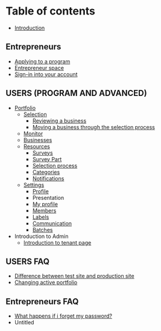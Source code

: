 # Table of contents

* [Introduction](README.md)

## Entrepreneurs

* [Applying to a program](entrepreneurs/applying-to-a-program.md)
* [Entrepreneur space](entrepreneurs/entrepreneur-space.md)
* [Sign-in into your account](entrepreneurs/sign-in-into-your-account.md)

## USERS \(PROGRAM AND ADVANCED\)

* [Portfolio](program-users/introduction-to-the-portfolio-page/README.md)
  * [Selection](program-users/introduction-to-the-portfolio-page/introduction-to-the-selection-page/README.md)
    * [Reviewing a business](program-users/introduction-to-the-portfolio-page/introduction-to-the-selection-page/reviewing-a-business.md)
    * [Moving a business through the selection process](program-users/introduction-to-the-portfolio-page/introduction-to-the-selection-page/moving-a-business-through-the-selection-process.md)
  * [Monitor](program-users/introduction-to-the-portfolio-page/introduction-to-monitor-page.md)
  * [Businesses](program-users/introduction-to-the-portfolio-page/businesses.md)
  * [Resources](program-users/introduction-to-the-portfolio-page/introduction-to-resources-page/README.md)
    * [Surveys](program-users/introduction-to-the-portfolio-page/introduction-to-resources-page/testing-and-editing-surveys.md)
    * [Survey Part](program-users/introduction-to-the-portfolio-page/introduction-to-resources-page/survey-part.md)
    * [Selection process](program-users/introduction-to-the-portfolio-page/introduction-to-resources-page/creating-or-editing-a-selection-process.md)
    * [Categories](program-users/introduction-to-the-portfolio-page/introduction-to-resources-page/categories.md)
    * [Notifications](program-users/introduction-to-the-portfolio-page/introduction-to-resources-page/notifications.md)
  * [Settings](program-users/introduction-to-the-portfolio-page/settings/README.md)
    * [Profile](program-users/introduction-to-the-portfolio-page/settings/profile.md)
    * Presentation
    * [My profile](program-users/introduction-to-the-portfolio-page/settings/editing-user-profiles.md)
    * [Members](program-users/introduction-to-the-portfolio-page/settings/members.md)
    * [Labels](program-users/introduction-to-the-portfolio-page/settings/labels.md)
    * [Communication](program-users/introduction-to-the-portfolio-page/settings/communication.md)
    * [Batches](program-users/introduction-to-the-portfolio-page/settings/batches.md)
* Introduction to Admin
  * [Introduction to tenant page](program-users/introduction-to-admin/introduction-to-tenant-page.md)

## USERS FAQ

* [Difference between test site and production site](advanced-users/difference-between-test-site-and-production-site.md)
* [Changing active portfolio](advanced-users/changing-active-portfolio.md)

## Entrepreneurs FAQ

* [What happens if i forget my password?](misc/what-happens-if-i-forget-my-password.md)
* Untitled

